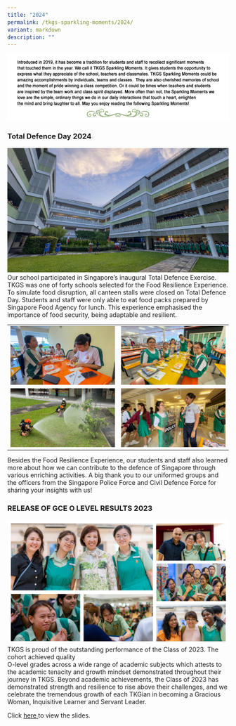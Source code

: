 ```yaml
---
title: "2024"
permalink: /tkgs-sparkling-moments/2024/
variant: markdown
description: ""
---
```

<img src="/images/Sparkling_Moment/sparkling_intro.png">

<h3><strong>Total Defence Day 2024</strong></h3>
<center><a href="/images/Sparkling_Moment/2024/TDD_cover_pic.jpg"><img src="/images/Sparkling_Moment/2024/TDD_cover_pic_big.jpg"></a></center>
Our school participated in Singapore’s inaugural Total Defence Exercise. TKGS was one of forty schools selected for the Food Resilience Experience. To simulate food disruption, all canteen stalls were closed on Total Defence Day. Students and staff were only able to eat food packs prepared by Singapore Food Agency for lunch. This experience emphasised the importance of food security, being adaptable and resilient.<br>
<table>
	<tbody>
	<tr>
		<td style="text-align: center;"><a href="/images/Sparkling_Moment/2024/TDD_lunch.jpg" target="_blank" rel="noopener"><img src="/images/Sparkling_Moment/2024/TDD_lunch_sm.jpg"></a></td>
		<td style="text-align: center;"><a href="/images/Sparkling_Moment/2024/TDD_teacher_student.jpg" target="_blank" rel="noopener"><img src="/images/Sparkling_Moment/2024/TDD_teacher_student__sm.jpg"></a></td>
		</tr><tr>
		<td style="text-align: center;"><a href="/images/Sparkling_Moment/2024/TDD_firemen.jpg" target="_blank" rel="noopener"><img src="/images/Sparkling_Moment/2024/TDD_firemen_sm_2.jpg"></a></td>
		<td style="text-align: center;"><a href="/images/Sparkling_Moment/2024/TDD_Police.jpg" target="_blank" rel="noopener"><img src="/images/Sparkling_Moment/2024/TDD_police_sm.jpg"></a></td>
		</tr>
	</tbody>
	</table>
Besides the Food Resilience Experience, our students and staff also learned more about how we can contribute to the defence of Singapore through various enriching activities. A big thank you to our uniformed groups and the officers from the Singapore Police Force and Civil Defence Force for sharing your insights with us!


<h3><strong>RELEASE OF GCE O LEVEL RESULTS 2023</strong></h3>
<center><img src="/images/Sparkling_Moment/2024/cover.png"></center>
TKGS is proud of the outstanding performance of the Class of 2023. The cohort achieved quality <br>O-level grades across a wide range of academic subjects which attests to the academic tenacity and growth mindset demonstrated throughout their journey in TKGS. Beyond academic achievements, the Class of 2023 has demonstrated strength and resilience to rise above their challenges, and we celebrate the tremendous growth of each TKGian in becoming a Gracious Woman, Inquisitive Learner and Servant Leader.

Click <a href="https://drive.google.com/file/d/1xKtwByH8vnDGZKfGSIiHA3vH_BuOlQHu/view?usp=drive_link" target="_blank" rel="noopener">here </a>to view the slides.